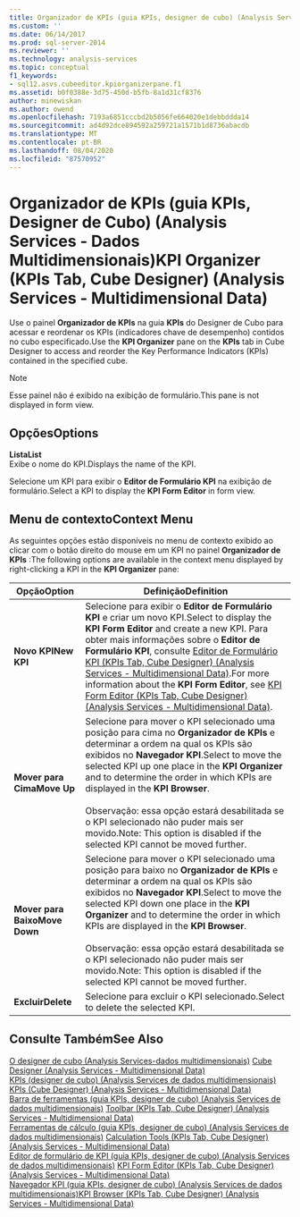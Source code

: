 ```yaml
---
title: Organizador de KPIs (guia KPIs, designer de cubo) (Analysis Services-dados multidimensionais) | Microsoft Docs
ms.custom: ''
ms.date: 06/14/2017
ms.prod: sql-server-2014
ms.reviewer: ''
ms.technology: analysis-services
ms.topic: conceptual
f1_keywords:
- sql12.asvs.cubeeditor.kpiorganizerpane.f1
ms.assetid: b0f0388e-3d75-450d-b5fb-8a1d31cf8376
author: minewiskan
ms.author: owend
ms.openlocfilehash: 7193a6851cccbd2b5056fe664020e1debbddda14
ms.sourcegitcommit: ad4d92dce894592a259721a1571b1d8736abacdb
ms.translationtype: MT
ms.contentlocale: pt-BR
ms.lasthandoff: 08/04/2020
ms.locfileid: "87570952"
---
```

# <a name="kpi-organizer-kpis-tab-cube-designer-analysis-services---multidimensional-data"></a><span data-ttu-id="6061d-102">Organizador de KPIs (guia KPIs, Designer de Cubo) (Analysis Services - Dados Multidimensionais)</span><span class="sxs-lookup"><span data-stu-id="6061d-102">KPI Organizer (KPIs Tab, Cube Designer) (Analysis Services - Multidimensional Data)</span></span>
  <span data-ttu-id="6061d-103">Use o painel **Organizador de KPIs** na guia **KPIs** do Designer de Cubo para acessar e reordenar os KPIs (indicadores chave de desempenho) contidos no cubo especificado.</span><span class="sxs-lookup"><span data-stu-id="6061d-103">Use the **KPI Organizer** pane on the **KPIs** tab in Cube Designer to access and reorder the Key Performance Indicators (KPIs) contained in the specified cube.</span></span>  
  
> [!NOTE]  
>  <span data-ttu-id="6061d-104">Esse painel não é exibido na exibição de formulário.</span><span class="sxs-lookup"><span data-stu-id="6061d-104">This pane is not displayed in form view.</span></span>  
  
## <a name="options"></a><span data-ttu-id="6061d-105">Opções</span><span class="sxs-lookup"><span data-stu-id="6061d-105">Options</span></span>  
 <span data-ttu-id="6061d-106">**Lista**</span><span class="sxs-lookup"><span data-stu-id="6061d-106">**List**</span></span>  
 <span data-ttu-id="6061d-107">Exibe o nome do KPI.</span><span class="sxs-lookup"><span data-stu-id="6061d-107">Displays the name of the KPI.</span></span>  
  
 <span data-ttu-id="6061d-108">Selecione um KPI para exibir o **Editor de Formulário KPI** na exibição de formulário.</span><span class="sxs-lookup"><span data-stu-id="6061d-108">Select a KPI to display the **KPI Form Editor** in form view.</span></span>  
  
## <a name="context-menu"></a><span data-ttu-id="6061d-109">Menu de contexto</span><span class="sxs-lookup"><span data-stu-id="6061d-109">Context Menu</span></span>  
 <span data-ttu-id="6061d-110">As seguintes opções estão disponíveis no menu de contexto exibido ao clicar com o botão direito do mouse em um KPI no painel **Organizador de KPIs** :</span><span class="sxs-lookup"><span data-stu-id="6061d-110">The following options are available in the context menu displayed by right-clicking a KPI in the **KPI Organizer** pane:</span></span>  
  
|<span data-ttu-id="6061d-111">Opção</span><span class="sxs-lookup"><span data-stu-id="6061d-111">Option</span></span>|<span data-ttu-id="6061d-112">Definição</span><span class="sxs-lookup"><span data-stu-id="6061d-112">Definition</span></span>|  
|------------|----------------|  
|<span data-ttu-id="6061d-113">**Novo KPI**</span><span class="sxs-lookup"><span data-stu-id="6061d-113">**New KPI**</span></span>|<span data-ttu-id="6061d-114">Selecione para exibir o **Editor de Formulário KPI** e criar um novo KPI.</span><span class="sxs-lookup"><span data-stu-id="6061d-114">Select to display the **KPI Form Editor** and create a new KPI.</span></span> <span data-ttu-id="6061d-115">Para obter mais informações sobre o **Editor de Formulário KPI**, consulte [Editor de Formulário KPI &#40;KPIs Tab, Cube Designer&#41; &#40;Analysis Services - Multidimensional Data&#41;](kpi-form-editor-kpis-tab-cube-designer-analysis-services-multidimensional-data.md).</span><span class="sxs-lookup"><span data-stu-id="6061d-115">For more information about the **KPI Form Editor**, see [KPI Form Editor &#40;KPIs Tab, Cube Designer&#41; &#40;Analysis Services - Multidimensional Data&#41;](kpi-form-editor-kpis-tab-cube-designer-analysis-services-multidimensional-data.md).</span></span>|  
|<span data-ttu-id="6061d-116">**Mover para Cima**</span><span class="sxs-lookup"><span data-stu-id="6061d-116">**Move Up**</span></span>|<span data-ttu-id="6061d-117">Selecione para mover o KPI selecionado uma posição para cima no **Organizador de KPIs** e determinar a ordem na qual os KPIs são exibidos no **Navegador KPI**.</span><span class="sxs-lookup"><span data-stu-id="6061d-117">Select to move the selected KPI up one place in the **KPI Organizer** and to determine the order in which KPIs are displayed in the **KPI Browser**.</span></span><br /><br /> <span data-ttu-id="6061d-118">Observação: essa opção estará desabilitada se o KPI selecionado não puder mais ser movido.</span><span class="sxs-lookup"><span data-stu-id="6061d-118">Note: This option is disabled if the selected KPI cannot be moved further.</span></span>|  
|<span data-ttu-id="6061d-119">**Mover para Baixo**</span><span class="sxs-lookup"><span data-stu-id="6061d-119">**Move Down**</span></span>|<span data-ttu-id="6061d-120">Selecione para mover o KPI selecionado uma posição para baixo no **Organizador de KPIs** e determinar a ordem na qual os KPIs são exibidos no **Navegador KPI**.</span><span class="sxs-lookup"><span data-stu-id="6061d-120">Select to move the selected KPI down one place in the **KPI Organizer** and to determine the order in which KPIs are displayed in the **KPI Browser**.</span></span><br /><br /> <span data-ttu-id="6061d-121">Observação: essa opção estará desabilitada se o KPI selecionado não puder mais ser movido.</span><span class="sxs-lookup"><span data-stu-id="6061d-121">Note: This option is disabled if the selected KPI cannot be moved further.</span></span>|  
|<span data-ttu-id="6061d-122">**Excluir**</span><span class="sxs-lookup"><span data-stu-id="6061d-122">**Delete**</span></span>|<span data-ttu-id="6061d-123">Selecione para excluir o KPI selecionado.</span><span class="sxs-lookup"><span data-stu-id="6061d-123">Select to delete the selected KPI.</span></span>|  
  
## <a name="see-also"></a><span data-ttu-id="6061d-124">Consulte Também</span><span class="sxs-lookup"><span data-stu-id="6061d-124">See Also</span></span>  
 <span data-ttu-id="6061d-125">[O designer de cubo &#40;Analysis Services-dados multidimensionais&#41;](cube-designer-analysis-services-multidimensional-data.md) </span><span class="sxs-lookup"><span data-stu-id="6061d-125">[Cube Designer &#40;Analysis Services - Multidimensional Data&#41;](cube-designer-analysis-services-multidimensional-data.md) </span></span>  
 <span data-ttu-id="6061d-126">[KPIs &#40;designer de cubo&#41; &#40;Analysis Services de dados multidimensionais&#41;](kpis-cube-designer-analysis-services-multidimensional-data.md) </span><span class="sxs-lookup"><span data-stu-id="6061d-126">[KPIs &#40;Cube Designer&#41; &#40;Analysis Services - Multidimensional Data&#41;](kpis-cube-designer-analysis-services-multidimensional-data.md) </span></span>  
 <span data-ttu-id="6061d-127">[Barra de ferramentas &#40;guia KPIs, designer de cubo&#41; &#40;Analysis Services de dados multidimensionais&#41;](toolbar-kpis-tab-cube-designer-analysis-services-multidimensional-data.md) </span><span class="sxs-lookup"><span data-stu-id="6061d-127">[Toolbar &#40;KPIs Tab, Cube Designer&#41; &#40;Analysis Services - Multidimensional Data&#41;](toolbar-kpis-tab-cube-designer-analysis-services-multidimensional-data.md) </span></span>  
 <span data-ttu-id="6061d-128">[Ferramentas de cálculo &#40;guia KPIs, designer de cubo&#41; &#40;Analysis Services de dados multidimensionais&#41;](calculation-tools-kpis-cube-designer-analysis-services-multidimensional-data.md) </span><span class="sxs-lookup"><span data-stu-id="6061d-128">[Calculation Tools &#40;KPIs Tab, Cube Designer&#41; &#40;Analysis Services - Multidimensional Data&#41;](calculation-tools-kpis-cube-designer-analysis-services-multidimensional-data.md) </span></span>  
 <span data-ttu-id="6061d-129">[Editor de formulário de KPI &#40;guia KPIs, designer de cubo&#41; &#40;Analysis Services de dados multidimensionais&#41;](kpi-form-editor-kpis-tab-cube-designer-analysis-services-multidimensional-data.md) </span><span class="sxs-lookup"><span data-stu-id="6061d-129">[KPI Form Editor &#40;KPIs Tab, Cube Designer&#41; &#40;Analysis Services - Multidimensional Data&#41;](kpi-form-editor-kpis-tab-cube-designer-analysis-services-multidimensional-data.md) </span></span>  
 [<span data-ttu-id="6061d-130">Navegador KPI &#40;guia KPIs, designer de cubo&#41; &#40;Analysis Services de dados multidimensionais&#41;</span><span class="sxs-lookup"><span data-stu-id="6061d-130">KPI Browser &#40;KPIs Tab, Cube Designer&#41; &#40;Analysis Services - Multidimensional Data&#41;</span></span>](kpi-browser-kpis-tab-cube-designer-analysis-services-multidimensional-data.md)  
  
  
